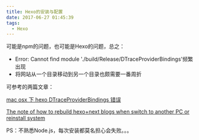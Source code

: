 ```yaml
---
title: Hexo的安装与配置
date: 2017-06-27 01:45:39
tags:
  - Hexo
---
```


可能是npm的问题，也可能是Hexo的问题，总之：

* Error: Cannot find module './build/Release/DTraceProviderBindings'频繁出现
* 将网站从一个目录移动到另一个目录也颇需要一番周折

可参考的两篇文章：

[mac osx 下 hexo DTraceProviderBindings 错误](http://www.ixirong.com/2016/08/30/solve-hexo-not-found-problem/)

[The note of how to rebuild hexo+next blogs when switch to another PC or reinstall system](https://absentm.github.io/2016/08/31/The-note-of-how-to-rebuild-hexo-next-blogs-when-switch-to-another-PC-or-reinstall-system/)

PS：不熟悉Node.js，每次安装都莫名担心会失败。。。

